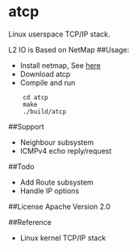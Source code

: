 # atcp
Linux userspace TCP/IP stack.

L2 IO is Based on NetMap
##Usage:
* Install netmap, See [here](https://github.com/luigirizzo/netmap)
* Download atcp
* Compile and run
```
	cd atcp
    make
    ./build/atcp
```


##Support

* Neighbour subsystem
* ICMPv4 echo reply/request

##Todo
* Add Route subsystem
* Handle IP options 

##License
Apache Version 2.0

##Reference
* Linux kernel TCP/IP stack
